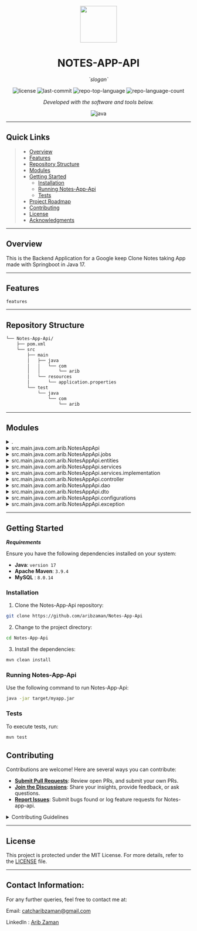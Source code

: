 <p align="center">
  <img src="https://cdn-icons-png.flaticon.com/512/6295/6295417.png" width="100" />
</p>
<p align="center">
    <h1 align="center">NOTES-APP-API</h1>
</p>
<p align="center">
    <em> `slogan`</em>
</p>
<p align="center">
	<img src="https://img.shields.io/github/license/aribzaman/Notes-App-Api?style=flat&color=0080ff" alt="license">
	<img src="https://img.shields.io/github/last-commit/aribzaman/Notes-App-Api?style=flat&logo=git&logoColor=white&color=0080ff" alt="last-commit">
	<img src="https://img.shields.io/github/languages/top/aribzaman/Notes-App-Api?style=flat&color=0080ff" alt="repo-top-language">
	<img src="https://img.shields.io/github/languages/count/aribzaman/Notes-App-Api?style=flat&color=0080ff" alt="repo-language-count">
<p>
<p align="center">
		<em>Developed with the software and tools below.</em>
</p>
<p align="center">
	<img src="https://img.shields.io/badge/java-%23ED8B00.svg?style=flat&logo=openjdk&logoColor=white" alt="java">
</p>
<hr>

##  Quick Links

> - [ Overview](#-overview)
> - [ Features](#-features)
> - [ Repository Structure](#-repository-structure)
> - [ Modules](#-modules)
> - [ Getting Started](#-getting-started)
>   - [ Installation](#-installation)
>   - [ Running Notes-App-Api](#-running-Notes-App-Api)
>   - [ Tests](#-tests)
> - [ Project Roadmap](#-project-roadmap)
> - [ Contributing](#-contributing)
> - [ License](#-license)
> - [ Acknowledgments](#-acknowledgments)

---

##  Overview

This is the Backend Application for a Google keep Clone Notes taking App made with Springboot in Java 17.

---

##  Features

 `features`

---

##  Repository Structure

```sh
└── Notes-App-Api/
    ├── pom.xml
    └── src
        ├── main
        │   ├── java
        │   │   └── com
        │   │       └── arib
        │   └── resources
        │       └── application.properties
        └── test
            └── java
                └── com
                    └── arib
```

---

##  Modules

<details closed><summary>.</summary>

| File                                                                        | Summary                              |
| ---                                                                         | ---                                  |
| [pom.xml](https://github.com/aribzaman/Notes-App-Api/blob/master/pom.xml)   |  `pom.xml`  |

</details>


<details closed><summary>src.main.java.com.arib.NotesAppApi</summary>

| File                                                                                                                                                 | Summary                                                                                    |
| ---                                                                                                                                                  | ---                                                                                        |
| [NotesAppApiApplication.java](https://github.com/aribzaman/Notes-App-Api/blob/master/src/main/java/com/arib/NotesAppApi/NotesAppApiApplication.java) |  `src/main/java/com/arib/NotesAppApi/NotesAppApiApplication.java` |

</details>

<details closed><summary>src.main.java.com.arib.NotesAppApi.jobs</summary>

| File                                                                                                                                                    | Summary                                                                                        |
| ---                                                                                                                                                     | ---                                                                                            |
| [DeleteNotesFromBinJob.java](https://github.com/aribzaman/Notes-App-Api/blob/master/src/main/java/com/arib/NotesAppApi/jobs/DeleteNotesFromBinJob.java) |  `src/main/java/com/arib/NotesAppApi/jobs/DeleteNotesFromBinJob.java` |

</details>

<details closed><summary>src.main.java.com.arib.NotesAppApi.entities</summary>

| File                                                                                                                        | Summary                                                                            |
| ---                                                                                                                         | ---                                                                                |
| [Notes.java](https://github.com/aribzaman/Notes-App-Api/blob/master/src/main/java/com/arib/NotesAppApi/entities/Notes.java) |  `src/main/java/com/arib/NotesAppApi/entities/Notes.java` |
| [User.java](https://github.com/aribzaman/Notes-App-Api/blob/master/src/main/java/com/arib/NotesAppApi/entities/User.java)   |  `src/main/java/com/arib/NotesAppApi/entities/User.java`  |

</details>

<details closed><summary>src.main.java.com.arib.NotesAppApi.services</summary>

| File                                                                                                                                      | Summary                                                                                   |
| ---                                                                                                                                       | ---                                                                                       |
| [NotesService.java](https://github.com/aribzaman/Notes-App-Api/blob/master/src/main/java/com/arib/NotesAppApi/services/NotesService.java) |  `src/main/java/com/arib/NotesAppApi/services/NotesService.java` |
| [UserService.java](https://github.com/aribzaman/Notes-App-Api/blob/master/src/main/java/com/arib/NotesAppApi/services/UserService.java)   |  `src/main/java/com/arib/NotesAppApi/services/UserService.java`  |

</details>

<details closed><summary>src.main.java.com.arib.NotesAppApi.services.implementation</summary>

| File                                                                                                                                                                                 | Summary                                                                                                                |
| ---                                                                                                                                                                                  | ---                                                                                                                    |
| [NotesServiceImplementation.java](https://github.com/aribzaman/Notes-App-Api/blob/master/src/main/java/com/arib/NotesAppApi/services/implementation/NotesServiceImplementation.java) |  `src/main/java/com/arib/NotesAppApi/services/implementation/NotesServiceImplementation.java` |
| [UserServiceImpl.java](https://github.com/aribzaman/Notes-App-Api/blob/master/src/main/java/com/arib/NotesAppApi/services/implementation/UserServiceImpl.java)                       |  `src/main/java/com/arib/NotesAppApi/services/implementation/UserServiceImpl.java`            |

</details>

<details closed><summary>src.main.java.com.arib.NotesAppApi.controller</summary>

| File                                                                                                                                              | Summary                                                                                        |
| ---                                                                                                                                               | ---                                                                                            |
| [NotesController.java](https://github.com/aribzaman/Notes-App-Api/blob/master/src/main/java/com/arib/NotesAppApi/controller/NotesController.java) |  `src/main/java/com/arib/NotesAppApi/controller/NotesController.java` |
| [UserController.java](https://github.com/aribzaman/Notes-App-Api/blob/master/src/main/java/com/arib/NotesAppApi/controller/UserController.java)   |  `src/main/java/com/arib/NotesAppApi/controller/UserController.java`  |

</details>

<details closed><summary>src.main.java.com.arib.NotesAppApi.dao</summary>

| File                                                                                                                         | Summary                                                                          |
| ---                                                                                                                          | ---                                                                              |
| [UserDao.java](https://github.com/aribzaman/Notes-App-Api/blob/master/src/main/java/com/arib/NotesAppApi/dao/UserDao.java)   |  `src/main/java/com/arib/NotesAppApi/dao/UserDao.java`  |
| [NotesDao.java](https://github.com/aribzaman/Notes-App-Api/blob/master/src/main/java/com/arib/NotesAppApi/dao/NotesDao.java) |  `src/main/java/com/arib/NotesAppApi/dao/NotesDao.java` |

</details>

<details closed><summary>src.main.java.com.arib.NotesAppApi.dto</summary>

| File                                                                                                                                       | Summary                                                                                 |
| ---                                                                                                                                        | ---                                                                                     |
| [NotesDTO.java](https://github.com/aribzaman/Notes-App-Api/blob/master/src/main/java/com/arib/NotesAppApi/dto/NotesDTO.java)               |  `src/main/java/com/arib/NotesAppApi/dto/NotesDTO.java`        |
| [UserDTOMapper.java](https://github.com/aribzaman/Notes-App-Api/blob/master/src/main/java/com/arib/NotesAppApi/dto/UserDTOMapper.java)     |  `src/main/java/com/arib/NotesAppApi/dto/UserDTOMapper.java`   |
| [NotesDTOMapper.java](https://github.com/aribzaman/Notes-App-Api/blob/master/src/main/java/com/arib/NotesAppApi/dto/NotesDTOMapper.java)   |  `src/main/java/com/arib/NotesAppApi/dto/NotesDTOMapper.java`  |
| [UserDTO.java](https://github.com/aribzaman/Notes-App-Api/blob/master/src/main/java/com/arib/NotesAppApi/dto/UserDTO.java)                 |  `src/main/java/com/arib/NotesAppApi/dto/UserDTO.java`         |
| [ResponseMessage.java](https://github.com/aribzaman/Notes-App-Api/blob/master/src/main/java/com/arib/NotesAppApi/dto/ResponseMessage.java) |  `src/main/java/com/arib/NotesAppApi/dto/ResponseMessage.java` |
| [LoginWrapper.java](https://github.com/aribzaman/Notes-App-Api/blob/master/src/main/java/com/arib/NotesAppApi/dto/LoginWrapper.java)       |  `src/main/java/com/arib/NotesAppApi/dto/LoginWrapper.java`    |

</details>

<details closed><summary>src.main.java.com.arib.NotesAppApi.configurations</summary>

| File                                                                                                                                        | Summary                                                                                       |
| ---                                                                                                                                         | ---                                                                                           |
| [CorsConfig.java](https://github.com/aribzaman/Notes-App-Api/blob/master/src/main/java/com/arib/NotesAppApi/configurations/CorsConfig.java) |  `src/main/java/com/arib/NotesAppApi/configurations/CorsConfig.java` |

</details>

<details closed><summary>src.main.java.com.arib.NotesAppApi.exception</summary>

| File                                                                                                                                                                                     | Summary                                                                                                           |
| ---                                                                                                                                                                                      | ---                                                                                                               |
| [ResourceNotFoundException.java](https://github.com/aribzaman/Notes-App-Api/blob/master/src/main/java/com/arib/NotesAppApi/exception/ResourceNotFoundException.java)                     |  `src/main/java/com/arib/NotesAppApi/exception/ResourceNotFoundException.java`           |
| [InvalidJsonDataException.java](https://github.com/aribzaman/Notes-App-Api/blob/master/src/main/java/com/arib/NotesAppApi/exception/InvalidJsonDataException.java)                       |  `src/main/java/com/arib/NotesAppApi/exception/InvalidJsonDataException.java`            |
| [InsufficientAuthenticationException.java](https://github.com/aribzaman/Notes-App-Api/blob/master/src/main/java/com/arib/NotesAppApi/exception/InsufficientAuthenticationException.java) |  `src/main/java/com/arib/NotesAppApi/exception/InsufficientAuthenticationException.java` |
| [ControllerExceptionHandler.java](https://github.com/aribzaman/Notes-App-Api/blob/master/src/main/java/com/arib/NotesAppApi/exception/ControllerExceptionHandler.java)                   |  `src/main/java/com/arib/NotesAppApi/exception/ControllerExceptionHandler.java`          |
| [ErrorMessage.java](https://github.com/aribzaman/Notes-App-Api/blob/master/src/main/java/com/arib/NotesAppApi/exception/ErrorMessage.java)                                               |  `src/main/java/com/arib/NotesAppApi/exception/ErrorMessage.java`                        |
| [WrongDataTypeException.java](https://github.com/aribzaman/Notes-App-Api/blob/master/src/main/java/com/arib/NotesAppApi/exception/WrongDataTypeException.java)                           |  `src/main/java/com/arib/NotesAppApi/exception/WrongDataTypeException.java`              |
| [NumberFormatException.java](https://github.com/aribzaman/Notes-App-Api/blob/master/src/main/java/com/arib/NotesAppApi/exception/NumberFormatException.java)                             |  `src/main/java/com/arib/NotesAppApi/exception/NumberFormatException.java`               |
| [ConstraintViolationException.java](https://github.com/aribzaman/Notes-App-Api/blob/master/src/main/java/com/arib/NotesAppApi/exception/ConstraintViolationException.java)               |  `src/main/java/com/arib/NotesAppApi/exception/ConstraintViolationException.java`        |

</details>

---

##  Getting Started

***Requirements***

Ensure you have the following dependencies installed on your system:

* **Java**: `version 17`
* **Apache Maven**: `3.9.4`
* **MySQL** : `8.0.14`

###  Installation

1. Clone the Notes-App-Api repository:

```sh
git clone https://github.com/aribzaman/Notes-App-Api
```

2. Change to the project directory:

```sh
cd Notes-App-Api
```

3. Install the dependencies:

```sh
mvn clean install
```

###  Running Notes-App-Api

Use the following command to run Notes-App-Api:

```sh
java -jar target/myapp.jar
```

###  Tests

To execute tests, run:

```sh
mvn test
```

##  Contributing

Contributions are welcome! Here are several ways you can contribute:

- **[Submit Pull Requests](https://github.com/aribzaman/Notes-App-Api/blob/main/CONTRIBUTING.md)**: Review open PRs, and submit your own PRs.
- **[Join the Discussions](https://github.com/aribzaman/Notes-App-Api/discussions)**: Share your insights, provide feedback, or ask questions.
- **[Report Issues](https://github.com/aribzaman/Notes-App-Api/issues)**: Submit bugs found or log feature requests for Notes-app-api.

<details closed>
    <summary>Contributing Guidelines</summary>

1. **Fork the Repository**: Start by forking the project repository to your GitHub account.
2. **Clone Locally**: Clone the forked repository to your local machine using a Git client.
   ```sh
   git clone https://github.com/aribzaman/Notes-App-Api
   ```
3. **Create a New Branch**: Always work on a new branch, giving it a descriptive name.
   ```sh
   git checkout -b new-feature-x
   ```
4. **Make Your Changes**: Develop and test your changes locally.
5. **Commit Your Changes**: Commit with a clear message describing your updates.
   ```sh
   git commit -m 'Implemented new feature x.'
   ```
6. **Push to GitHub**: Push the changes to your forked repository.
   ```sh
   git push origin new-feature-x
   ```
7. **Submit a Pull Request**: Create a PR against the original project repository. Clearly describe the changes and their motivations.

Once your PR is reviewed and approved, it will be merged into the main branch.

</details>

---

##  License

This project is protected under the MIT License. For more details, refer to the [LICENSE](https://github.com/aribzaman/Notes-App-Api/blob/main/LICENSE) file.

---

## Contact Information:
For any further queries, feel free to contact me at:

Email: catcharibzaman@gmail.com

LinkedIn : [Arib Zaman](https://www.linkedin.com/in/aribzaman/)
